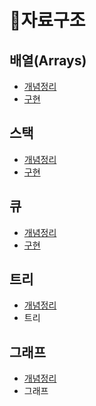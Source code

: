 # 📓자료구조
## 배열(Arrays)
* [개념정리](/Arrays/Arrays.md)
* [구현](/Arrays/)
## 스택
* [개념정리]()
* [구현](/Stack)
## 큐
* [개념정리]()
* [구현](/Queue)
## 트리
* [개념정리]()
* 트리
## 그래프
* [개념정리]()
* 그래프
